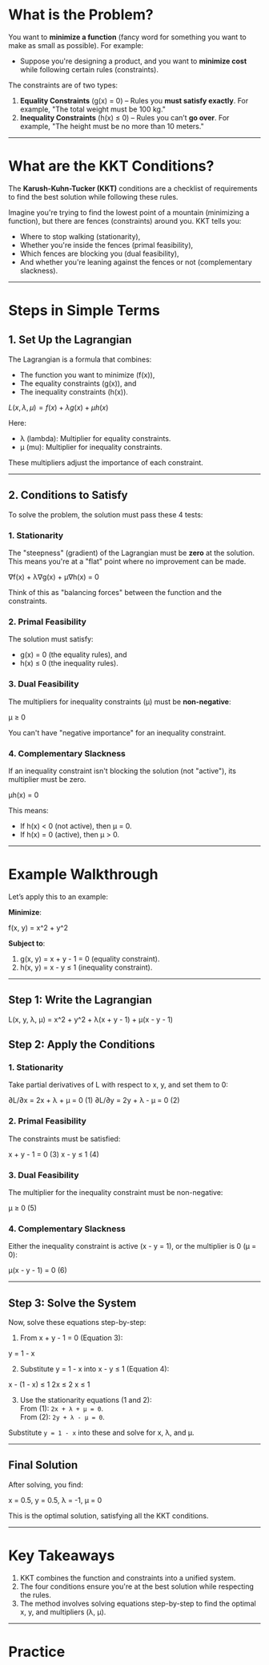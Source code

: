 # What is the Problem?
You want to **minimize a function** (fancy word for something you want to make as small as possible). For example:

- Suppose you're designing a product, and you want to **minimize cost** while following certain rules (constraints). 

The constraints are of two types:
1. **Equality Constraints** (g(x) = 0) – Rules you **must satisfy exactly**. For example, "The total weight must be 100 kg."
2. **Inequality Constraints** (h(x) ≤ 0) – Rules you can’t **go over**. For example, "The height must be no more than 10 meters."

---

# What are the KKT Conditions?
The **Karush-Kuhn-Tucker (KKT)** conditions are a checklist of requirements to find the best solution while following these rules.

Imagine you're trying to find the lowest point of a mountain (minimizing a function), but there are fences (constraints) around you. KKT tells you:
- Where to stop walking (stationarity),
- Whether you're inside the fences (primal feasibility),
- Which fences are blocking you (dual feasibility),
- And whether you're leaning against the fences or not (complementary slackness).

---

# Steps in Simple Terms

## 1. Set Up the Lagrangian
The Lagrangian is a formula that combines:
- The function you want to minimize (f(x)),
- The equality constraints (g(x)), and
- The inequality constraints (h(x)).

$L(x, λ, μ) = f(x) + λg(x) + μh(x)$


Here:
- λ (lambda): Multiplier for equality constraints.
- μ (mu): Multiplier for inequality constraints.

These multipliers adjust the importance of each constraint.

---

## 2. Conditions to Satisfy
To solve the problem, the solution must pass these 4 tests:

### 1. Stationarity
The "steepness" (gradient) of the Lagrangian must be **zero** at the solution.  
This means you're at a "flat" point where no improvement can be made.

∇f(x) + λ∇g(x) + μ∇h(x) = 0


Think of this as "balancing forces" between the function and the constraints.

### 2. Primal Feasibility
The solution must satisfy:
- g(x) = 0 (the equality rules), and
- h(x) ≤ 0 (the inequality rules).

### 3. Dual Feasibility
The multipliers for inequality constraints (μ) must be **non-negative**:

μ ≥ 0


You can't have "negative importance" for an inequality constraint.

### 4. Complementary Slackness
If an inequality constraint isn't blocking the solution (not "active"), its multiplier must be zero.  

μh(x) = 0

This means:
- If h(x) < 0 (not active), then μ = 0.
- If h(x) = 0 (active), then μ > 0.

---

# Example Walkthrough
Let’s apply this to an example:

**Minimize**:

f(x, y) = x^2 + y^2

**Subject to**:
1. g(x, y) = x + y - 1 = 0 (equality constraint).
2. h(x, y) = x - y ≤ 1 (inequality constraint).

---

## Step 1: Write the Lagrangian

L(x, y, λ, μ) = x^2 + y^2 + λ(x + y - 1) + μ(x - y - 1)
## Step 2: Apply the Conditions

### 1. Stationarity  
Take partial derivatives of L with respect to x, y, and set them to 0:


∂L/∂x = 2x + λ + μ = 0 (1) ∂L/∂y = 2y + λ - μ = 0 (2)


### 2. Primal Feasibility  
The constraints must be satisfied:

x + y - 1 = 0 (3) x - y ≤ 1 (4)


### 3. Dual Feasibility  
The multiplier for the inequality constraint must be non-negative:

μ ≥ 0 (5)

### 4. Complementary Slackness  
Either the inequality constraint is active (x - y = 1), or the multiplier is 0 (μ = 0):

μ(x - y - 1) = 0 (6)

---

## Step 3: Solve the System
Now, solve these equations step-by-step:

1. From x + y - 1 = 0 (Equation 3):  

y = 1 - x


2. Substitute y = 1 - x into x - y ≤ 1 (Equation 4):  

x - (1 - x) ≤ 1 2x ≤ 2 x ≤ 1


3. Use the stationarity equations (1 and 2):  
From (1): `2x + λ + μ = 0`.  
From (2): `2y + λ - μ = 0`.  

Substitute `y = 1 - x` into these and solve for x, λ, and μ.

---

## Final Solution
After solving, you find:

x = 0.5, y = 0.5, λ = -1, μ = 0


This is the optimal solution, satisfying all the KKT conditions.

---

# Key Takeaways
1. KKT combines the function and constraints into a unified system.
2. The four conditions ensure you're at the best solution while respecting the rules.
3. The method involves solving equations step-by-step to find the optimal x, y, and multipliers (λ, μ).
---
# Practice
